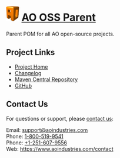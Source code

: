 # [<img src="ao-logo.png" alt="AO Logo" width="35" height="40">](https://www.aoindustries.com/) [AO OSS Parent](https://www.aoindustries.com/ao-oss-parent/)
Parent POM for all AO open-source projects.

## Project Links
* [Project Home](https://www.aoindustries.com/ao-oss-parent/)
* [Changelog](https://www.aoindustries.com/ao-oss-parent/changelog)
* [Maven Central Repository](https://search.maven.org/#search%7Cgav%7C1%7Cg:%22com.aoindustries%22%20AND%20a:%22ao-oss-parent%22)
* [GitHub](https://github.com/aoindustries/ao-oss-parent)

## Contact Us
For questions or support, please [contact us](https://www.aoindustries.com/contact):

Email: [support@aoindustries.com](mailto:support@aoindustries.com)  
Phone: [1-800-519-9541](tel:1-800-519-9541)  
Phone: [+1-251-607-9556](tel:+1-251-607-9556)  
Web: https://www.aoindustries.com/contact
